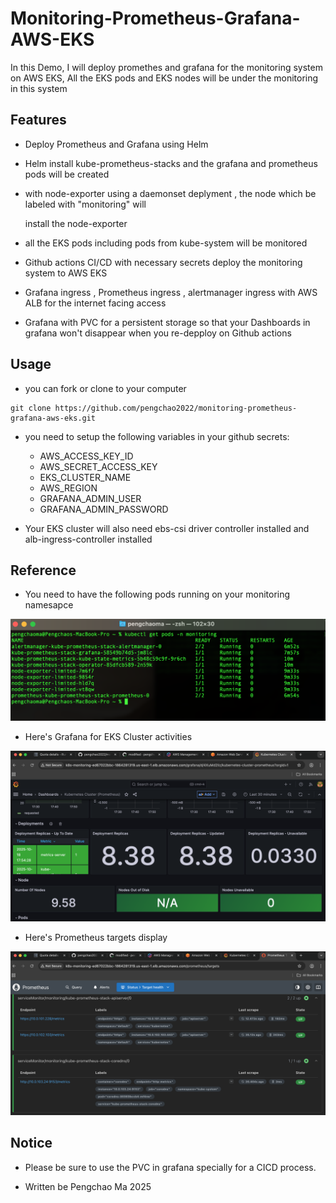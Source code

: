 # Monitoring-Prometheus-Grafana-AWS-EKS

In this Demo, I will deploy promethes and grafana for the monitoring system on AWS EKS, All the EKS pods and EKS nodes will be under the monitoring in this system

## Features

- Deploy Prometheus and Grafana using Helm

- Helm install kube-prometheus-stacks and the grafana and prometheus pods will be created

- with node-exporter using a daemonset deplyment , the node which be labeled with "monitoring" will 

  install the node-exporter

- all the EKS pods including pods from kube-system will be monitored

- Github actions CI/CD with necessary secrets deploy the monitoring system to AWS EKS 

- Grafana ingress , Prometheus ingress , alertmanager ingress with AWS ALB for the internet facing access

- Grafana with PVC for a persistent storage so that your Dashboards in grafana won't disappear when you re-depploy on Github actions

## Usage

- you can fork or clone to your computer

```shell
git clone https://github.com/pengchao2022/monitoring-prometheus-grafana-aws-eks.git 

```

- you need to setup the following variables in your github secrets:

    - AWS_ACCESS_KEY_ID
    - AWS_SECRET_ACCESS_KEY
    - EKS_CLUSTER_NAME
    - AWS_REGION
    - GRAFANA_ADMIN_USER
    - GRAFANA_ADMIN_PASSWORD

- Your EKS cluster will also need ebs-csi driver controller installed and alb-ingress-controller installed

## Reference

- You need to have the following pods running on your monitoring namesapce

![Pod截图](./eks_monitoring_pods.png)

- Here's Grafana for EKS Cluster activities

![Grafana截图](Grafana.png)

- Here's Prometheus targets display

![Pod截图](./Prometheus.png)


## Notice

- Please be sure to use the PVC in grafana specially for a CICD process.

- Written be Pengchao Ma 2025